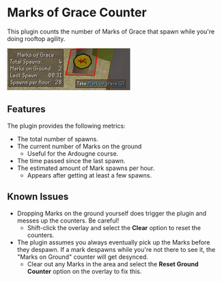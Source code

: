 # Marks of Grace Counter
This plugin counts the number of Marks of Grace
that spawn while you're doing rooftop agility.

![GitHub Logo](/images/marks.png)

## Features
The plugin provides the following metrics:
* The total number of spawns.
* The current number of Marks on the ground
    * Useful for the Ardougne course.
* The time passed since the last spawn.
* The estimated amount of Mark spawns per hour.
    * Appears after getting at least a few spawns.
    
## Known Issues
* Dropping Marks on the ground yourself does
trigger the plugin and messes up the counters.
Be careful!
    * Shift-click the overlay and select the
    __Clear__ option to reset the counters.
* The plugin assumes you always eventually pick
up the Marks before they despawn. If a mark
despawns while you're not there to see it,
the "Marks on Ground" counter will get desynced.
    * Clear out any Marks in the area and select
    the __Reset Ground Counter__ option on the
    overlay to fix this.